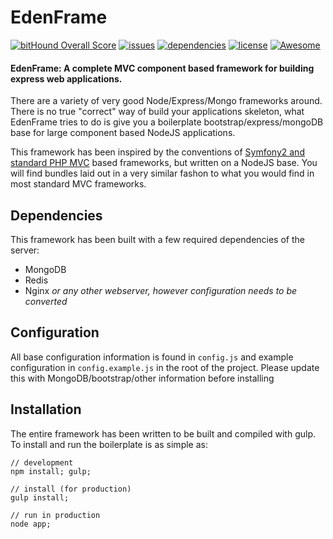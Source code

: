 # EdenFrame

[![bitHound Overall Score](https://www.bithound.io/github/Alex-iFactory/eden/badges/score.svg?style=flat-square)](https://www.bithound.io/github/Alex-iFactory/eden)
[![issues](https://img.shields.io/github/issues/Alex-iFactory/eden.svg?style=flat-square)](https://github.com/Alex-iFactory/eden/issues)
[![dependencies](https://david-dm.org/Alex-iFactory/eden.svg?style=flat-square)](https://github.com/Alex-iFactory/eden)
[![license](https://img.shields.io/badge/license-MIT-blue.svg?style=flat-square)](https://github.com/Alex-iFactory/eden)
[![Awesome](https://img.shields.io/badge/awesome-true-green.svg?style=flat-square)](https://github.com/Alex-iFactory/eden)

#### EdenFrame: A **complete MVC component based framework** for building **express** web applications.

There are a variety of very good Node/Express/Mongo frameworks around. There is no true "correct" way of build your applications skeleton, what EdenFrame tries to do is give you a boilerplate bootstrap/express/mongoDB base for large component based NodeJS applications.

This framework has been inspired by the conventions of  [Symfony2 and standard PHP MVC](http://symfony.com/blog/introducing-the-symfony-demo-application) based frameworks, but written on a NodeJS base. You will find bundles laid out in a very similar fashon to what you would find in most standard MVC frameworks.

Dependencies
--------

This framework has been built with a few required dependencies of the server:

- MongoDB
- Redis
- Nginx _or any other webserver, however configuration needs to be converted_

Configuration
--------

All base configuration information is found in `config.js` and example configuration in `config.example.js` in the root of the project. Please update this with MongoDB/bootstrap/other information before installing

Installation
--------

The entire framework has been written to be built and compiled with gulp. To install and run the boilerplate is as simple as:

```
// development
npm install; gulp;

// install (for production)
gulp install;

// run in production
node app;
```
